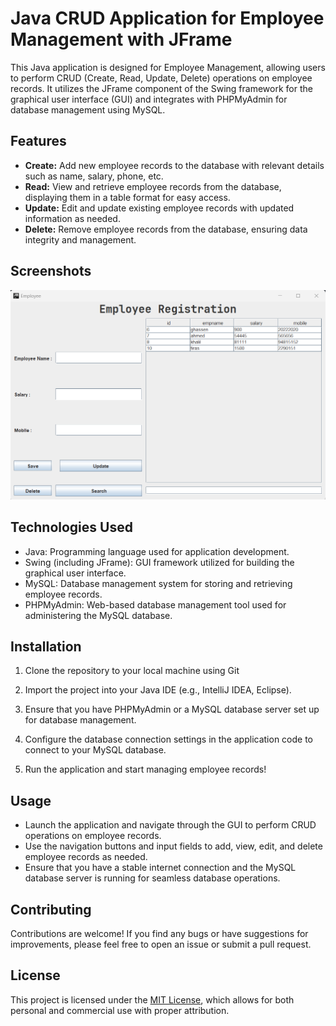 # Java CRUD Application for Employee Management with JFrame

This Java application is designed for Employee Management, allowing users to perform CRUD (Create, Read, Update, Delete) operations on employee records. It utilizes the JFrame component of the Swing framework for the graphical user interface (GUI) and integrates with PHPMyAdmin for database management using MySQL.

## Features

- **Create:** Add new employee records to the database with relevant details such as name, salary, phone, etc.
- **Read:** View and retrieve employee records from the database, displaying them in a table format for easy access.
- **Update:** Edit and update existing employee records with updated information as needed.
- **Delete:** Remove employee records from the database, ensuring data integrity and management.
  
## Screenshots

<img src="/meta/crud2.png" />

  

## Technologies Used

- Java: Programming language used for application development.
- Swing (including JFrame): GUI framework utilized for building the graphical user interface.
- MySQL: Database management system for storing and retrieving employee records.
- PHPMyAdmin: Web-based database management tool used for administering the MySQL database.

## Installation

1. Clone the repository to your local machine using Git

2. Import the project into your Java IDE (e.g., IntelliJ IDEA, Eclipse).

3. Ensure that you have PHPMyAdmin or a MySQL database server set up for database management.

4. Configure the database connection settings in the application code to connect to your MySQL database.

5. Run the application and start managing employee records!

## Usage

- Launch the application and navigate through the GUI to perform CRUD operations on employee records.
- Use the navigation buttons and input fields to add, view, edit, and delete employee records as needed.
- Ensure that you have a stable internet connection and the MySQL database server is running for seamless database operations.

## Contributing

Contributions are welcome! If you find any bugs or have suggestions for improvements, please feel free to open an issue or submit a pull request.

## License

This project is licensed under the [MIT License](LICENSE), which allows for both personal and commercial use with proper attribution.


